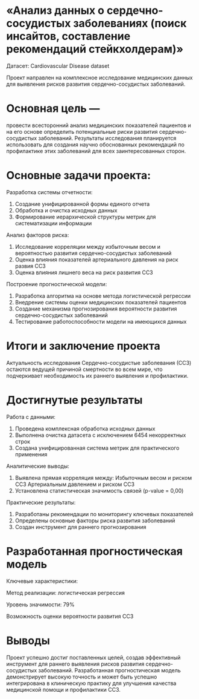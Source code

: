 # «Анализ данных о сердечно-сосудистых заболеваниях (поиск инсайтов, составление рекомендаций стейкхолдерам)»
Датасет: Cardiovascular Disease dataset

Проект направлен на комплексное исследование медицинских данных для выявления рисков развития сердечно-сосудистых заболеваний.

# Основная цель — 
провести всесторонний анализ медицинских показателей пациентов и на его основе определить потенциальные риски развития сердечно-сосудистых заболеваний. Результаты исследования планируется использовать для создания научно обоснованных рекомендаций по профилактике этих заболеваний для всех заинтересованных сторон.

# Основные задачи проекта:

Разработка системы отчетности:

1. Создание унифицированной формы единого отчета
2. Обработка и очистка исходных данных
3. Формирование иерархической структуры метрик для систематизации информации

Анализ факторов риска:

1. Исследование корреляции между избыточным весом и вероятностью развития сердечно-сосудистых заболеваний
2. Оценка влияния показателей артериального давления на риск развия ССЗ
3. Оценка влияния лишнего веса на риск развития ССЗ

Построение прогностической модели:

1. Разработка алгоритма на основе метода логистической регрессии
2. Внедрение системы оценки медицинских показателей пациентов
3. Создание механизма прогнозирования вероятности развития сердечно-сосудистых заболеваний
4. Тестирование работоспособности модели на имеющихся данных

# Итоги и заключение проекта
Актуальность исследования
Сердечно-сосудистые заболевания (ССЗ) остаются ведущей причиной смертности во всем мире, что подчеркивает необходимость их раннего выявления и профилактики.

# Достигнутые результаты
Работа с данными:

1. Проведена комплексная обработка исходных данных
2. Выполнена очистка датасета с исключением 6454 некорректных строк
3. Создана унифицированная система метрик для практического применения

Аналитические выводы:

1. Выявлена прямая корреляция между:
Избыточным весом и риском ССЗ
Артериальным давлением и риском ССЗ
2. Установлена статистическая значимость связей (p-value = 0,00)

Практические результаты:

1. Разработаны рекомендации по мониторингу ключевых показателей
2. Определены основные факторы риска развития заболеваний
3. Создан инструмент для раннего прогнозирования

# Разработанная прогностическая модель
Ключевые характеристики:

Метод реализации: логистическая регрессия

Уровень значимости: 79%

Возможность оценки вероятности развития ССЗ

# Выводы
Проект успешно достиг поставленных целей, создав эффективный инструмент для раннего выявления рисков развития сердечно-сосудистых заболеваний. Разработанная прогностическая модель демонстрирует высокую точность и может быть успешно интегрирована в клиническую практику для улучшения качества медицинской помощи и профилактики ССЗ.
